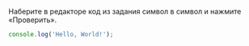 Наберите в редакторе код из задания символ в символ и нажмите «Проверить».

```typescript
console.log('Hello, World!');
```
